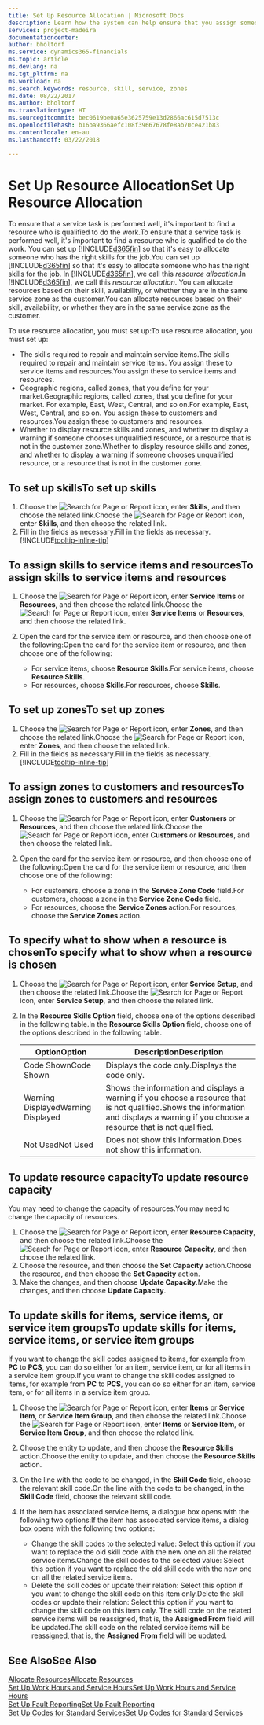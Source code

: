 ```yaml
---
title: Set Up Resource Allocation | Microsoft Docs
description: Learn how the system can help ensure that you assign someone who has the skills required to provide a service.
services: project-madeira
documentationcenter: 
author: bholtorf
ms.service: dynamics365-financials
ms.topic: article
ms.devlang: na
ms.tgt_pltfrm: na
ms.workload: na
ms.search.keywords: resource, skill, service, zones
ms.date: 08/22/2017
ms.author: bholtorf
ms.translationtype: HT
ms.sourcegitcommit: bec0619be0a65e3625759e13d2866ac615d7513c
ms.openlocfilehash: b16ba9366aefc108f39667678fe8ab70ce421b83
ms.contentlocale: en-au
ms.lasthandoff: 03/22/2018

---
```


# <a name="set-up-resource-allocation"></a><span data-ttu-id="f1940-103">Set Up Resource Allocation</span><span class="sxs-lookup"><span data-stu-id="f1940-103">Set Up Resource Allocation</span></span>
<span data-ttu-id="f1940-104">To ensure that a service task is performed well, it's important to find a resource who is qualified to do the work.</span><span class="sxs-lookup"><span data-stu-id="f1940-104">To ensure that a service task is performed well, it's important to find a resource who is qualified to do the work.</span></span> <span data-ttu-id="f1940-105">You can set up [!INCLUDE[d365fin](includes/d365fin_md.md)] so that it's easy to allocate someone who has the right skills for the job.</span><span class="sxs-lookup"><span data-stu-id="f1940-105">You can set up [!INCLUDE[d365fin](includes/d365fin_md.md)] so that it's easy to allocate someone who has the right skills for the job.</span></span> <span data-ttu-id="f1940-106">In [!INCLUDE[d365fin](includes/d365fin_md.md)], we call this _resource allocation_.</span><span class="sxs-lookup"><span data-stu-id="f1940-106">In [!INCLUDE[d365fin](includes/d365fin_md.md)], we call this _resource allocation_.</span></span> <span data-ttu-id="f1940-107">You can allocate resources based on their skill, availability, or whether they are in the same service zone as the customer.</span><span class="sxs-lookup"><span data-stu-id="f1940-107">You can allocate resources based on their skill, availability, or whether they are in the same service zone as the customer.</span></span> 

<span data-ttu-id="f1940-108">To use resource allocation, you must set up:</span><span class="sxs-lookup"><span data-stu-id="f1940-108">To use resource allocation, you must set up:</span></span>  
  
* <span data-ttu-id="f1940-109">The skills required to repair and maintain service items.</span><span class="sxs-lookup"><span data-stu-id="f1940-109">The skills required to repair and maintain service items.</span></span> <span data-ttu-id="f1940-110">You assign these to service items and resources.</span><span class="sxs-lookup"><span data-stu-id="f1940-110">You assign these to service items and resources.</span></span>  
* <span data-ttu-id="f1940-111">Geographic regions, called zones, that you define for your market.</span><span class="sxs-lookup"><span data-stu-id="f1940-111">Geographic regions, called zones, that you define for your market.</span></span> <span data-ttu-id="f1940-112">For example, East, West, Central, and so on.</span><span class="sxs-lookup"><span data-stu-id="f1940-112">For example, East, West, Central, and so on.</span></span> <span data-ttu-id="f1940-113">You assign these to customers and resources.</span><span class="sxs-lookup"><span data-stu-id="f1940-113">You assign these to customers and resources.</span></span>  
* <span data-ttu-id="f1940-114">Whether to display resource skills and zones, and whether to display a warning if someone chooses unqualified resource, or a resource that is not in the customer zone.</span><span class="sxs-lookup"><span data-stu-id="f1940-114">Whether to display resource skills and zones, and whether to display a warning if someone chooses unqualified resource, or a resource that is not in the customer zone.</span></span>  

## <a name="to-set-up-skills"></a><span data-ttu-id="f1940-115">To set up skills</span><span class="sxs-lookup"><span data-stu-id="f1940-115">To set up skills</span></span>
1. <span data-ttu-id="f1940-116">Choose the ![Search for Page or Report](media/ui-search/search_small.png "Search for Page or Report icon") icon, enter **Skills**, and then choose the related link.</span><span class="sxs-lookup"><span data-stu-id="f1940-116">Choose the ![Search for Page or Report](media/ui-search/search_small.png "Search for Page or Report icon") icon, enter **Skills**, and then choose the related link.</span></span>  
2. <span data-ttu-id="f1940-117">Fill in the fields as necessary.</span><span class="sxs-lookup"><span data-stu-id="f1940-117">Fill in the fields as necessary.</span></span> [!INCLUDE[tooltip-inline-tip](includes/tooltip-inline-tip_md.md)]  

## <a name="to-assign-skills-to-service-items-and-resources"></a><span data-ttu-id="f1940-118">To assign skills to service items and resources</span><span class="sxs-lookup"><span data-stu-id="f1940-118">To assign skills to service items and resources</span></span>
1. <span data-ttu-id="f1940-119">Choose the ![Search for Page or Report](media/ui-search/search_small.png "Search for Page or Report icon") icon, enter **Service Items** or **Resources**, and then choose the related link.</span><span class="sxs-lookup"><span data-stu-id="f1940-119">Choose the ![Search for Page or Report](media/ui-search/search_small.png "Search for Page or Report icon") icon, enter **Service Items** or **Resources**, and then choose the related link.</span></span>  
2. <span data-ttu-id="f1940-120">Open the card for the service item or resource, and then choose one of the following:</span><span class="sxs-lookup"><span data-stu-id="f1940-120">Open the card for the service item or resource, and then choose one of the following:</span></span>  
  
    * <span data-ttu-id="f1940-121">For service items, choose **Resource Skills**.</span><span class="sxs-lookup"><span data-stu-id="f1940-121">For service items, choose **Resource Skills**.</span></span>  
    * <span data-ttu-id="f1940-122">For resources, choose **Skills**.</span><span class="sxs-lookup"><span data-stu-id="f1940-122">For resources, choose **Skills**.</span></span>  

## <a name="to-set-up-zones"></a><span data-ttu-id="f1940-123">To set up zones</span><span class="sxs-lookup"><span data-stu-id="f1940-123">To set up zones</span></span>
1. <span data-ttu-id="f1940-124">Choose the ![Search for Page or Report](media/ui-search/search_small.png "Search for Page or Report icon") icon, enter **Zones**, and then choose the related link.</span><span class="sxs-lookup"><span data-stu-id="f1940-124">Choose the ![Search for Page or Report](media/ui-search/search_small.png "Search for Page or Report icon") icon, enter **Zones**, and then choose the related link.</span></span>  
2. <span data-ttu-id="f1940-125">Fill in the fields as necessary.</span><span class="sxs-lookup"><span data-stu-id="f1940-125">Fill in the fields as necessary.</span></span> [!INCLUDE[tooltip-inline-tip](includes/tooltip-inline-tip_md.md)]  

## <a name="to-assign-zones-to-customers-and-resources"></a><span data-ttu-id="f1940-126">To assign zones to customers and resources</span><span class="sxs-lookup"><span data-stu-id="f1940-126">To assign zones to customers and resources</span></span> 
1. <span data-ttu-id="f1940-127">Choose the ![Search for Page or Report](media/ui-search/search_small.png "Search for Page or Report icon") icon, enter **Customers** or **Resources**, and then choose the related link.</span><span class="sxs-lookup"><span data-stu-id="f1940-127">Choose the ![Search for Page or Report](media/ui-search/search_small.png "Search for Page or Report icon") icon, enter **Customers** or **Resources**, and then choose the related link.</span></span>  
2. <span data-ttu-id="f1940-128">Open the card for the service item or resource, and then choose one of the following:</span><span class="sxs-lookup"><span data-stu-id="f1940-128">Open the card for the service item or resource, and then choose one of the following:</span></span>  
  
    * <span data-ttu-id="f1940-129">For customers, choose a zone in the **Service Zone Code** field.</span><span class="sxs-lookup"><span data-stu-id="f1940-129">For customers, choose a zone in the **Service Zone Code** field.</span></span>  
    * <span data-ttu-id="f1940-130">For resources, choose the **Service Zones** action.</span><span class="sxs-lookup"><span data-stu-id="f1940-130">For resources, choose the **Service Zones** action.</span></span>  

## <a name="to-specify-what-to-show-when-a-resource-is-chosen"></a><span data-ttu-id="f1940-131">To specify what to show when a resource is chosen</span><span class="sxs-lookup"><span data-stu-id="f1940-131">To specify what to show when a resource is chosen</span></span>
1. <span data-ttu-id="f1940-132">Choose the ![Search for Page or Report](media/ui-search/search_small.png "Search for Page or Report icon") icon, enter **Service Setup**, and then choose the related link.</span><span class="sxs-lookup"><span data-stu-id="f1940-132">Choose the ![Search for Page or Report](media/ui-search/search_small.png "Search for Page or Report icon") icon, enter **Service Setup**, and then choose the related link.</span></span> 
2. <span data-ttu-id="f1940-133">In the **Resource Skills Option** field, choose one of the options described in the following table.</span><span class="sxs-lookup"><span data-stu-id="f1940-133">In the **Resource Skills Option** field, choose one of the options described in the following table.</span></span>  
  
    |<span data-ttu-id="f1940-134">**Option**</span><span class="sxs-lookup"><span data-stu-id="f1940-134">**Option**</span></span>|<span data-ttu-id="f1940-135">**Description**</span><span class="sxs-lookup"><span data-stu-id="f1940-135">**Description**</span></span>|  
    |------------|-------------|  
    |<span data-ttu-id="f1940-136">Code Shown</span><span class="sxs-lookup"><span data-stu-id="f1940-136">Code Shown</span></span> | <span data-ttu-id="f1940-137">Displays the code only.</span><span class="sxs-lookup"><span data-stu-id="f1940-137">Displays the code only.</span></span>|  
    |<span data-ttu-id="f1940-138">Warning Displayed</span><span class="sxs-lookup"><span data-stu-id="f1940-138">Warning Displayed</span></span> | <span data-ttu-id="f1940-139">Shows the information and displays a warning if you choose a resource that is not qualified.</span><span class="sxs-lookup"><span data-stu-id="f1940-139">Shows the information and displays a warning if you choose a resource that is not qualified.</span></span>|  
    |<span data-ttu-id="f1940-140">Not Used</span><span class="sxs-lookup"><span data-stu-id="f1940-140">Not Used</span></span> | <span data-ttu-id="f1940-141">Does not show this information.</span><span class="sxs-lookup"><span data-stu-id="f1940-141">Does not show this information.</span></span>|  

## <a name="to-update-resource-capacity"></a><span data-ttu-id="f1940-142">To update resource capacity</span><span class="sxs-lookup"><span data-stu-id="f1940-142">To update resource capacity</span></span>  
<span data-ttu-id="f1940-143">You may need to change the capacity of resources.</span><span class="sxs-lookup"><span data-stu-id="f1940-143">You may need to change the capacity of resources.</span></span>  
  
1. <span data-ttu-id="f1940-144">Choose the ![Search for Page or Report](media/ui-search/search_small.png "Search for Page or Report icon") icon, enter **Resource Capacity**, and then choose the related link.</span><span class="sxs-lookup"><span data-stu-id="f1940-144">Choose the ![Search for Page or Report](media/ui-search/search_small.png "Search for Page or Report icon") icon, enter **Resource Capacity**, and then choose the related link.</span></span>  
2. <span data-ttu-id="f1940-145">Choose the resource, and then choose the **Set Capacity** action.</span><span class="sxs-lookup"><span data-stu-id="f1940-145">Choose the resource, and then choose the **Set Capacity** action.</span></span>  
3. <span data-ttu-id="f1940-146">Make the changes, and then choose **Update Capacity**.</span><span class="sxs-lookup"><span data-stu-id="f1940-146">Make the changes, and then choose **Update Capacity**.</span></span>  

## <a name="to-update-skills-for-items-service-items-or-service-item-groups"></a><span data-ttu-id="f1940-147">To update skills for items, service items, or service item groups</span><span class="sxs-lookup"><span data-stu-id="f1940-147">To update skills for items, service items, or service item groups</span></span>
<span data-ttu-id="f1940-148">If you want to change the skill codes assigned to items, for example from **PC** to **PCS**, you can do so either for an item, service item, or for all items in a service item group.</span><span class="sxs-lookup"><span data-stu-id="f1940-148">If you want to change the skill codes assigned to items, for example from **PC** to **PCS**, you can do so either for an item, service item, or for all items in a service item group.</span></span>  
  
1. <span data-ttu-id="f1940-149">Choose the ![Search for Page or Report](media/ui-search/search_small.png "Search for Page or Report icon") icon, enter **Items** or **Service Item**, or **Service Item Group**, and then choose the related link.</span><span class="sxs-lookup"><span data-stu-id="f1940-149">Choose the ![Search for Page or Report](media/ui-search/search_small.png "Search for Page or Report icon") icon, enter **Items** or **Service Item**, or **Service Item Group**, and then choose the related link.</span></span>  
2. <span data-ttu-id="f1940-150">Choose the entity to update, and then choose the **Resource Skills** action.</span><span class="sxs-lookup"><span data-stu-id="f1940-150">Choose the entity to update, and then choose the **Resource Skills** action.</span></span>  
3. <span data-ttu-id="f1940-151">On the line with the code to be changed, in the **Skill Code** field, choose the relevant skill code.</span><span class="sxs-lookup"><span data-stu-id="f1940-151">On the line with the code to be changed, in the **Skill Code** field, choose the relevant skill code.</span></span>  
4.  <span data-ttu-id="f1940-152">If the item has associated service items, a dialogue box opens with the following two options:</span><span class="sxs-lookup"><span data-stu-id="f1940-152">If the item has associated service items, a dialog box opens with the following two options:</span></span>  
  
    * <span data-ttu-id="f1940-153">Change the skill codes to the selected value: Select this option if you want to replace the old skill code with the new one on all the related service items.</span><span class="sxs-lookup"><span data-stu-id="f1940-153">Change the skill codes to the selected value: Select this option if you want to replace the old skill code with the new one on all the related service items.</span></span>  
    * <span data-ttu-id="f1940-154">Delete the skill codes or update their relation: Select this option if you want to change the skill code on this item only.</span><span class="sxs-lookup"><span data-stu-id="f1940-154">Delete the skill codes or update their relation: Select this option if you want to change the skill code on this item only.</span></span> <span data-ttu-id="f1940-155">The skill code on the related service items will be reassigned, that is, the **Assigned From** field will be updated.</span><span class="sxs-lookup"><span data-stu-id="f1940-155">The skill code on the related service items will be reassigned, that is, the **Assigned From** field will be updated.</span></span>  
  
## <a name="see-also"></a><span data-ttu-id="f1940-156">See Also</span><span class="sxs-lookup"><span data-stu-id="f1940-156">See Also</span></span>
[<span data-ttu-id="f1940-157">Allocate Resources</span><span class="sxs-lookup"><span data-stu-id="f1940-157">Allocate Resources</span></span>](service-how-to-allocate-resources.md)  
[<span data-ttu-id="f1940-158">Set Up Work Hours and Service Hours</span><span class="sxs-lookup"><span data-stu-id="f1940-158">Set Up Work Hours and Service Hours</span></span>](service-how-setup-work-service-hours.md)  
[<span data-ttu-id="f1940-159">Set Up Fault Reporting</span><span class="sxs-lookup"><span data-stu-id="f1940-159">Set Up Fault Reporting</span></span>](service-how-setup-fault-reporting.md)  
[<span data-ttu-id="f1940-160">Set Up Codes for Standard Services</span><span class="sxs-lookup"><span data-stu-id="f1940-160">Set Up Codes for Standard Services</span></span>](service-how-setup-service-coding.md)  
 


